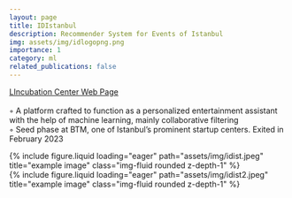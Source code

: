 ```yaml
---
layout: page
title: IDIstanbul
description: Recommender System for Events of Istanbul
img: assets/img/idlogopng.png
importance: 1
category: ml
related_publications: false
---
```

<a href="https://btm.istanbul/girisimler/id-istanbul?lang=en">LIncubation Center Web Page</a>
<br><br>
◦ A platform crafted to function as a personalized entertainment assistant with the help of machine learning, mainly
collaborative filtering <br>
◦ Seed phase at BTM, one of Istanbul’s prominent startup centers. Exited in February 2023
<br>

<div class="row">
    <div class="col-sm mt-3 mt-md-0">
        {% include figure.liquid loading="eager" path="assets/img/idist.jpeg" title="example image" class="img-fluid rounded z-depth-1" %}
    </div>
    <div class="col-sm mt-3 mt-md-0">
        {% include figure.liquid loading="eager" path="assets/img/idist2.jpeg" title="example image" class="img-fluid rounded z-depth-1" %}
    </div>
</div>
